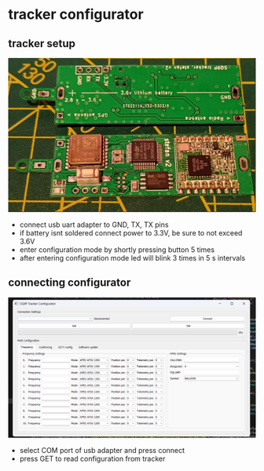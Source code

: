 # tracker configurator
## tracker setup
![tracker](./docs/tracker.png)  

* connect usb uart adapter to GND, TX, TX pins
* if battery isnt soldered connect power to 3.3V, be sure to not exceed 3.6V
* enter configuration mode by shortly pressing button 5 times
* after entering configuration mode led will blink 3 times in 5 s intervals

## connecting configurator
![configurator](./docs/freq_conf.png)  
* select COM port of usb adapter and press connect
* press GET to read configuration from tracker